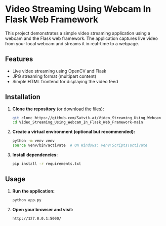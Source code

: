 # Video Streaming Using Webcam In Flask Web Framework

This project demonstrates a simple video streaming application using a webcam and the Flask web framework. The application captures live video from your local webcam and streams it in real-time to a webpage.

## Features

- Live video streaming using OpenCV and Flask
- JPG streaming format (multipart content)
- Simple HTML frontend for displaying the video feed

## Installation

1. **Clone the repository** (or download the files):

    ```bash
    git clone https://github.com/Satvik-ai/Video_Streaming_Using_Webcam_In_Flask_Web_Framework.git
    cd Video_Streaming_Using_Webcam_In_Flask_Web_Framework-main
    ```

2. **Create a virtual environment (optional but recommended):**

    ```bash
    python -m venv venv
    source venv/bin/activate  # On Windows: venv\Scripts\activate
    ```

3. **Install dependencies:**

    ```bash
    pip install -r requirements.txt
    ```

## Usage

1. **Run the application:**

    ```bash
    python app.py
    ```

3. **Open your browser and visit:**

    ```
    http://127.0.0.1:5000/
    ```
